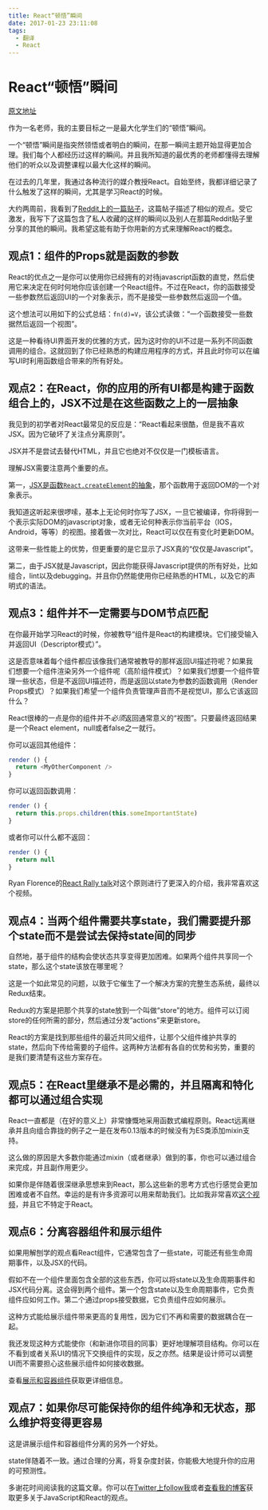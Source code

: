 ```yaml
---
title: React“顿悟”瞬间
date: 2017-01-23 23:11:08
tags:
  - 翻译
  - React
---
```


# React“顿悟”瞬间

[原文地址](https://medium.freecodecamp.com/react-aha-moments-4b92bd36cc4e#.ovauy7m5h)

作为一名老师，我的主要目标之一是最大化学生们的“顿悟”瞬间。

一个“顿悟”瞬间是指突然领悟或者明白的瞬间，在那一瞬间主题开始显得更加合理。我们每个人都经历过这样的瞬间。并且我所知道的最优秀的老师都懂得去理解他们的听众以及调整课程以最大化这样的瞬间。

在过去的几年里，我通过各种流行的媒介教授React。自始至终，我都详细记录了什么触发了这样的瞬间，尤其是学习React的时候。

大约两周前，我看到了[Reddit上的一篇贴子](https://www.reddit.com/r/reactjs/comments/5gmywc/what_were_the_biggest_aha_moments_you_had_while/)，这篇帖子描述了相似的观点。受它激发，我写下了这篇包含了私人收藏的这样的瞬间以及别人在那篇Reddit贴子里分享的其他的瞬间。我希望这能有助于你用新的方式来理解React的概念。

## 观点1：组件的Props就是函数的参数

React的优点之一是你可以使用你已经拥有的对待javascript函数的直觉，然后使用它来决定在何时何地你应该创建一个React组件。不过在React，你的函数接受一些参数然后返回UI的一个对象表示，而不是接受一些参数然后返回一个值。

这个想法可以用如下的公式总结：`fn(d)=V`，该公式读做：“一个函数接受一些数据然后返回一个视图”。

这是一种看待UI界面开发的优雅的方式，因为这时你的UI不过是一系列不同函数调用的组合。这就回到了你已经熟悉的构建应用程序的方式，并且此时你可以在编写UI时利用函数组合带来的所有好处。

## 观点2：在React，你的应用的所有UI都是构建于函数组合上的，JSX不过是在这些函数之上的一层抽象

我见到的初学者对React最常见的反应是：“React看起来很酷，但是我不喜欢JSX。因为它破坏了关注点分离原则”。

JSX并不是尝试去替代HTML，并且它也绝对不仅仅是一门模板语言。

理解JSX需要注意两个重要的点。

第一，[JSX是函数`React.createElement`的抽象](https://tylermcginnis.com/react-elements-vs-react-components/)，那个函数用于返回DOM的一个对象表示。

我知道这听起来很啰嗦，基本上无论何时你写了JSX，一旦它被编译，你将得到一个表示实际DOM的javascript对象，或者无论何种表示你当前平台（IOS，Android，等等）的视图。接着做一次对比，React可以仅在有变化时更新DOM。

这带来一些性能上的优势，但更重要的是它显示了JSX真的“仅仅是Javascript”。

第二，由于JSX就是Javascript，因此你能获得Javascript提供的所有好处，比如组合，lint以及debugging。并且你仍然能使用你已经熟悉的HTML，以及它的声明式的语法。

## 观点3：组件并不一定需要与DOM节点匹配

在你最开始学习React的时候，你被教导“组件是React的构建模块。它们接受输入并返回UI（Descriptor模式）”。

这是否意味着每个组件都应该像我们通常被教导的那样返回UI描述符呢？如果我们想要一个组件渲染另外一个组件呢（高阶组件模式）？如果我们想要一个组件管理一些状态，但是不返回UI描述符，而是返回以state为参数的函数调用（Render Props模式）？如果我们希望一个组件负责管理声音而不是视觉UI，那么它该返回什么？

React很棒的一点是你的组件并不*必须*返回通常意义的“视图”。只要最终返回结果是一个React element，null或者false之一就行。

你可以返回其他组件：

```js
render () { 
  return <MyOtherComponent /> 
}
```

你可以返回函数调用：

``` js
render () { 
  return this.props.children(this.someImportantState) 
}
```

或者你可以什么都不返回：

```js
render () { 
  return null 
}
```

Ryan Florence的[React Rally talk](https://www.youtube.com/watch?v=kp-NOggyz54)对这个原则进行了更深入的介绍，我非常喜欢这个视频。

## 观点4：当两个组件需要共享state，我们需要提升那个state而不是尝试去保持state间的同步

自然地，基于组件的结构会使状态共享变得更加困难。如果两个组件共享同一个state，那么这个state该放在哪里呢？

这是一个如此常见的问题，以致于它催生了一个解决方案的完整生态系统，最终以Redux结束。

Redux的方案是把那个共享的state放到一个叫做“store”的地方。组件可以订阅store的任何所需的部分，然后通过分发“actions”来更新store。

React的方案是找到那些组件的最近共同父组件，让那个父组件维护共享的state，然后向下传给需要的子组件。这两种方法都有各自的优势和劣势，重要的是我们要清楚有这些方案存在。

## 观点5：在React里继承不是必需的，并且隔离和特化都可以通过组合实现

React一直都是（在好的意义上）非常慷慨地采用函数式编程原则。React远离继承并且向组合靠拢的例子之一是在发布0.13版本的时候没有为ES类添加mixin支持。

这么做的原因是大多数你能通过mixin（或者继承）做到的事，你也可以通过组合来完成，并且副作用更少。

如果你是伴随着很深继承思想来到React，那么这些新的思考方式也行感觉会更加困难或者不自然。幸运的是有许多资源可以用来帮助我们。比如我非常喜欢[这个视频](https://www.youtube.com/watch?v=wfMtDGfHWpA)，并且它不特定于React。

## 观点6：分离容器组件和展示组件

如果用解刨学的观点看React组件，它通常包含了一些state，可能还有些生命周期事件，以及JSX的代码。

假如不在一个组件里面包含全部的这些东西，你可以将state以及生命周期事件和JSX代码分离。这会得到两个组件。第一个包含state以及生命周期事件，它负责组件应如何工作。第二个通过props接受数据，它负责组件应如何展示。

这种方式能给展示组件带来更高的复用性，因为它们不再和需要的数据耦合在一起。

我还发现这种方式能使你（和新进你项目的同事）更好地理解项目结构。你可以在不看到或者关系UI的情况下交换组件的实现，反之亦然。结果是设计师可以调整UI而不需要担心这些展示组件如何接收数据。

查看[展示和容器组件](https://medium.com/@dan_abramov/smart-and-dumb-components-7ca2f9a7c7d0#.q9tui51xz)获取更详细信息。

## 观点7：如果你尽可能保持你的组件纯净和无状态，那么维护将变得更容易

这是讲展示组件和容器组件分离的另外一个好处。

state伴随着不一致。通过合理的分离，将复杂度封装，你能极大地提升你的应用的可预测性。

多谢花时间阅读我的这篇文章。你可以在[Twitter上follow我](https://twitter.com/tylermcginnis33)或者[查看我的博客](https://tylermcginnis.com/react-aha-moments/)获取更多关于JavaScript和React的观点。
